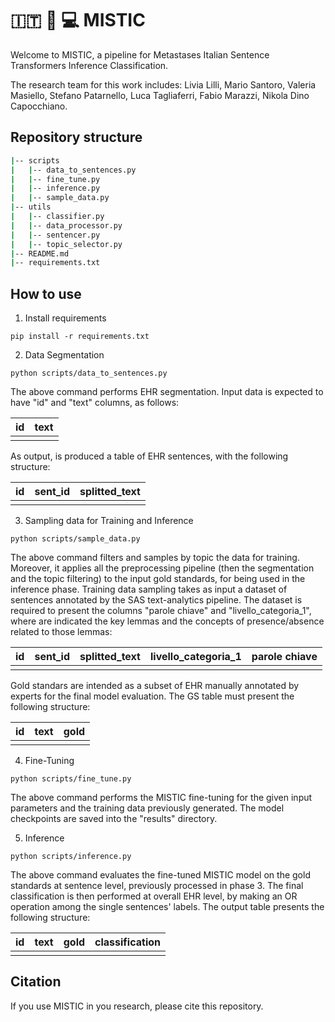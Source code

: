 # :it: :hospital: :computer: MISTIC

Welcome to MISTIC, a pipeline for Metastases Italian Sentence Transformers Inference Classification.

The research team for this work includes: Livia Lilli, Mario Santoro, Valeria Masiello, Stefano Patarnello, Luca Tagliaferri, Fabio Marazzi, Nikola Dino Capocchiano.

## Repository structure 

```bash
|-- scripts
|   |-- data_to_sentences.py
|   |-- fine_tune.py
|   |-- inference.py
|   |-- sample_data.py
|-- utils
|   |-- classifier.py
|   |-- data_processor.py
|   |-- sentencer.py
|   |-- topic_selector.py
|-- README.md
|-- requirements.txt
```

## How to use

1. Install requirements

```
pip install -r requirements.txt
```

2. Data Segmentation

```
python scripts/data_to_sentences.py
```

The above command performs EHR segmentation. 
Input data is expected to have "id" and "text" columns, as follows: 

| id | text |
|----|-----:| 
|    |      | 

As output, is produced a table of EHR sentences, with the following structure:
  
| id | sent_id | splitted_text |
|----|:-------:|--------------:|
|    |         |               |
   

3. Sampling data for Training and Inference

```
python scripts/sample_data.py
```

The above command filters and samples by topic the data for training. Moreover, it applies all the preprocessing pipeline (then the segmentation and the topic filtering) to the input gold standards, for being used in the inference phase.
Training data sampling takes as input a dataset of sentences annotated by the SAS text-analytics pipeline. The dataset is required to present the columns "parole chiave" and "livello_categoria_1", where are indicated the key lemmas and the concepts of presence/absence related to those lemmas:

| id | sent_id | splitted_text | livello_categoria_1 | parole chiave |
|----|:-------:|:-------------:|:-------------------:|---------------:
|    |         |               |                     |               |

Gold standars are intended as a subset of EHR manually annotated by experts for the final model evaluation. The GS table must present the following structure: 

| id | text | gold |
|----|:----:|-----:|
|    |      |      |       


4. Fine-Tuning

```
python scripts/fine_tune.py
```

The above command performs the MISTIC fine-tuning for the given input parameters and the training data previously generated. 
The model checkpoints are saved into the "results" directory. 

5. Inference

```
python scripts/inference.py
```

The above command evaluates the fine-tuned MISTIC model on the gold standards at sentence level, previously processed in phase 3. 
The final classification is then performed at overall EHR level, by making an OR operation among the single sentences' labels. 
The output table presents the following structure:

| id | text | gold  | classification |
|----|:----:|:-----:|---------------:|
|    |      |       |                |

## Citation 

If you use MISTIC in you research, please cite this repository.

